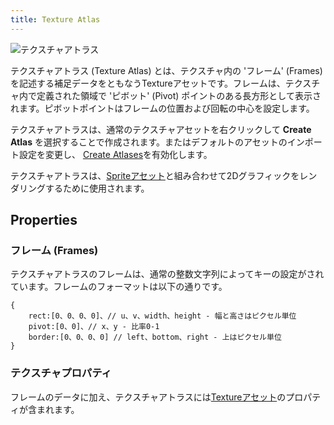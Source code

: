 ```yaml
---
title: Texture Atlas
---
```


![テクスチャアトラス][1]

テクスチャアトラス (Texture Atlas) とは、テクスチャ内の 'フレーム' (Frames) を記述する補足データをともなうTextureアセットです。フレームは、テクスチャ内で定義された領域で 'ピボット' (Pivot) ポイントのある長方形として表示されます。ピボットポイントはフレームの位置および回転の中心を設定します。

テクスチャアトラスは、通常のテクスチャアセットを右クリックして **Create Atlas** を選択することで作成されます。またはデフォルトのアセットのインポート設定を変更し、 [Create Atlases][3]を有効化します。

テクスチャアトラスは、[Spriteアセット][4]と組み合わせて2Dグラフィックをレンダリングするために使用されます。

## Properties

### フレーム (Frames)

テクスチャアトラスのフレームは、通常の整数文字列によってキーの設定がされています。フレームのフォーマットは以下の通りです。

```
{
    rect:[0、0、0、0]、// u、v、width、height - 幅と高さはピクセル単位
    pivot:[0、0]、// x、y - 比率0-1
    border:[0、0、0、0] // left、bottom、right - 上はピクセル単位
}
```

### テクスチャプロパティ

フレームのデータに加え、テクスチャアトラスには[Textureアセット][2]のプロパティが含まれます。

[1]: /images/user-manual/assets/texture-atlas/texture-atlas.jpg
[2]: /user-manual/assets/types/texture
[3]: /user-manual/scenes/settings#create-atlases
[4]: /user-manual/assets/types/sprite
